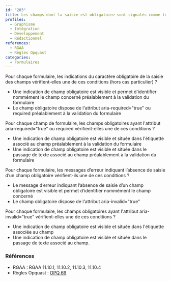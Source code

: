 ```yaml
---
id: "203"
title: Les champs dont la saisie est obligatoire sont signalés comme tels.
profiles:
  - Graphisme
  - Intégration
  - Développement
  - Rédactionnel
references:
  - RGAA
  - Règles Opquast
categories:
  - Formulaires
---
```


Pour chaque formulaire, les indications du caractère obligatoire de la saisie des champs vérifient-elles une de ces conditions (hors cas particulier) ?

* Une indication de champ obligatoire est visible et permet d'identifier nommément le champ concerné préalablement à la validation du formulaire
* Le champ obligatoire dispose de l'attribut aria-required="true" ou required préalablement à la validation du formulaire

Pour chaque champ de formulaire, les champs obligatoires ayant l'attribut aria-required="true" ou required vérifient-elles une de ces conditions ?

* Une indication de champ obligatoire est visible et située dans l'étiquette associé au champ préalablement à la validation du formulaire
* Une indication de champ obligatoire est visible et située dans le passage de texte associé au champ préalablement à la validation du formulaire

Pour chaque formulaire, les messages d’erreur indiquant l’absence de saisie d’un champ obligatoire vérifient-ils une de ces conditions ?

* Le message d’erreur indiquant l’absence de saisie d’un champ obligatoire est visible et permet d’identifier nommément le champ concerné
* Le champ obligatoire dispose de l'attribut aria-invalid="true"

Pour chaque formulaire, les champs obligatoires ayant l'attribut aria-invalid="true" vérifient-elles une de ces conditions ?

* Une indication de champ obligatoire est visible et située dans l'étiquette associée au champ
* Une indication de champ obligatoire est visible et située dans le passage de texte associé au champ.


### Références

*   RGAA : RGAA 11.10.1, 11.10.2, 11.10.3, 11.10.4
*   Règles Opquast : [OPQ 69](https://checklists.opquast.com/fr/assurance-qualite-web/letiquette-de-chaque-champ-de-formulaire-indique-si-la-saisie-est-obligatoire)
